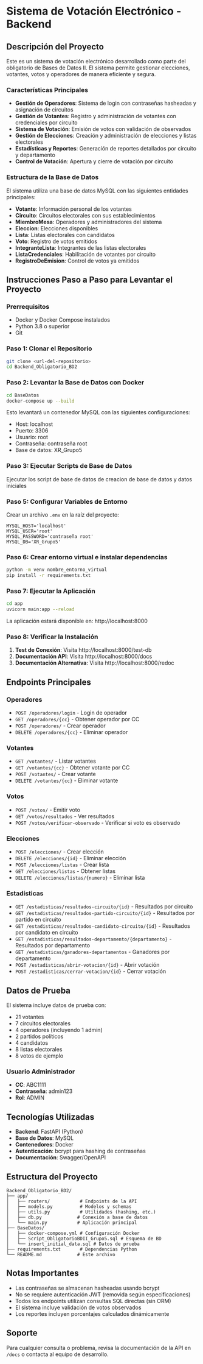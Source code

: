 # Sistema de Votación Electrónico - Backend

## Descripción del Proyecto

Este es un sistema de votación electrónico desarrollado como parte del obligatorio de Bases de Datos II. El sistema permite gestionar elecciones, votantes, votos y operadores de manera eficiente y segura.

### Características Principales

- **Gestión de Operadores**: Sistema de login con contraseñas hasheadas y asignación de circuitos
- **Gestión de Votantes**: Registro y administración de votantes con credenciales por circuito
- **Sistema de Votación**: Emisión de votos con validación de observados
- **Gestión de Elecciones**: Creación y administración de elecciones y listas electorales
- **Estadísticas y Reportes**: Generación de reportes detallados por circuito y departamento
- **Control de Votación**: Apertura y cierre de votación por circuito

### Estructura de la Base de Datos

El sistema utiliza una base de datos MySQL con las siguientes entidades principales:

- **Votante**: Información personal de los votantes
- **Circuito**: Circuitos electorales con sus establecimientos
- **MiembroMesa**: Operadores y administradores del sistema
- **Eleccion**: Elecciones disponibles
- **Lista**: Listas electorales con candidatos
- **Voto**: Registro de votos emitidos
- **IntegranteLista**: Integrantes de las listas electorales
- **ListaCredenciales**: Habilitación de votantes por circuito
- **RegistroDeEmision**: Control de votos ya emitidos

## Instrucciones Paso a Paso para Levantar el Proyecto

### Prerrequisitos

- Docker y Docker Compose instalados
- Python 3.8 o superior
- Git

### Paso 1: Clonar el Repositorio

```bash
git clone <url-del-repositorio>
cd Backend_Obligatorio_BD2
```

### Paso 2: Levantar la Base de Datos con Docker

```bash
cd BaseDatos
docker-compose up --build
```

Esto levantará un contenedor MySQL con las siguientes configuraciones:
- Host: localhost
- Puerto: 3306
- Usuario: root
- Contraseña: contraseña root
- Base de datos: XR_Grupo5

### Paso 3: Ejecutar Scripts de Base de Datos

Ejecutar los script de base de datos de creacion de base de datos y datos iniciales

### Paso 5: Configurar Variables de Entorno

Crear un archivo `.env` en la raíz del proyecto:

```env
MYSQL_HOST='localhost'
MYSQL_USER='root'
MYSQL_PASSWORD='contraseña root'
MYSQL_DB='XR_Grupo5'
```

### Paso 6: Crear entorno virtual e instalar dependencias

```bash
python -m venv nombre_entorno_virtual
pip install -r requirements.txt
```

### Paso 7: Ejecutar la Aplicación

```bash
cd app
uvicorn main:app --reload
```

La aplicación estará disponible en: http://localhost:8000

### Paso 8: Verificar la Instalación

1. **Test de Conexión**: Visita http://localhost:8000/test-db
2. **Documentación API**: Visita http://localhost:8000/docs
3. **Documentación Alternativa**: Visita http://localhost:8000/redoc

## Endpoints Principales

### Operadores
- `POST /operadores/login` - Login de operador
- `GET /operadores/{cc}` - Obtener operador por CC
- `POST /operadores/` - Crear operador
- `DELETE /operadores/{cc}` - Eliminar operador

### Votantes
- `GET /votantes/` - Listar votantes
- `GET /votantes/{cc}` - Obtener votante por CC
- `POST /votantes/` - Crear votante
- `DELETE /votantes/{cc}` - Eliminar votante

### Votos
- `POST /votos/` - Emitir voto
- `GET /votos/resultados` - Ver resultados
- `POST /votos/verificar-observado` - Verificar si voto es observado

### Elecciones
- `POST /elecciones/` - Crear elección
- `DELETE /elecciones/{id}` - Eliminar elección
- `POST /elecciones/listas` - Crear lista
- `GET /elecciones/listas` - Obtener listas
- `DELETE /elecciones/listas/{numero}` - Eliminar lista

### Estadísticas
- `GET /estadisticas/resultados-circuito/{id}` - Resultados por circuito
- `GET /estadisticas/resultados-partido-circuito/{id}` - Resultados por partido en circuito
- `GET /estadisticas/resultados-candidato-circuito/{id}` - Resultados por candidato en circuito
- `GET /estadisticas/resultados-departamento/{departamento}` - Resultados por departamento
- `GET /estadisticas/ganadores-departamentos` - Ganadores por departamento
- `POST /estadisticas/abrir-votacion/{id}` - Abrir votación
- `POST /estadisticas/cerrar-votacion/{id}` - Cerrar votación

## Datos de Prueba

El sistema incluye datos de prueba con:
- 21 votantes
- 7 circuitos electorales
- 4 operadores (incluyendo 1 admin)
- 2 partidos políticos
- 4 candidatos
- 8 listas electorales
- 8 votos de ejemplo

### Usuario Administrador
- **CC**: ABC1111
- **Contraseña**: admin123
- **Rol**: ADMIN

## Tecnologías Utilizadas

- **Backend**: FastAPI (Python)
- **Base de Datos**: MySQL
- **Contenedores**: Docker
- **Autenticación**: bcrypt para hashing de contraseñas
- **Documentación**: Swagger/OpenAPI

## Estructura del Proyecto

```
Backend_Obligatorio_BD2/
├── app/
│   ├── routers/           # Endpoints de la API
│   ├── models.py          # Modelos y schemas
│   ├── utils.py           # Utilidades (hashing, etc.)
│   ├── db.py             # Conexión a base de datos
│   └── main.py           # Aplicación principal
├── BaseDatos/
│   ├── docker-compose.yml # Configuración Docker
│   ├── Script_ObligatorioBDII_Grupo5.sql # Esquema de BD
│   └── insert_initial_data.sql # Datos de prueba
├── requirements.txt       # Dependencias Python
└── README.md             # Este archivo
```

## Notas Importantes

- Las contraseñas se almacenan hasheadas usando bcrypt
- No se requiere autenticación JWT (removida según especificaciones)
- Todos los endpoints utilizan consultas SQL directas (sin ORM)
- El sistema incluye validación de votos observados
- Los reportes incluyen porcentajes calculados dinámicamente

## Soporte

Para cualquier consulta o problema, revisa la documentación de la API en `/docs` o contacta al equipo de desarrollo.
